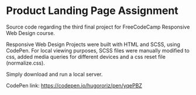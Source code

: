 # Product Landing Page Assignment

Source code regarding the third final project for FreeCodeCamp Responsive Web Design course.

Responsive Web Design Projects were built with HTML and SCSS, using CodePen. For local viewing purposes, SCSS files were manually modified to css, added media queries for different devices and a css reset file (normalize.css).

Simply download and run a local server.

CodePen link: https://codepen.io/hugororiz/pen/yqePBZ
